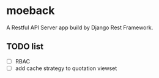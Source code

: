 # moeback

A Restful API Server app build by Django Rest Framework.

## TODO list

- [ ] RBAC
- [ ] add cache strategy to quotation viewset